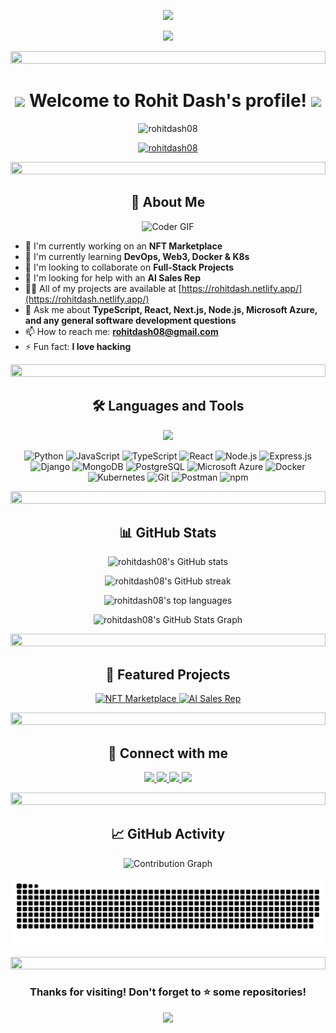<p align="center">
  <img src="https://capsule-render.vercel.app/api?type=waving&color=gradient&height=90&section=header"/>
</p>

<div align="center">
  <img src="https://readme-typing-svg.herokuapp.com/?lines=Welcome+to+Rohit+Dash's+Profile!;Full-Stack+Python+Developer;4%2B+Years+of+Experience;Always+learning+new+things&font=Fira%20Code&center=true&width=440&height=45&color=f75c7e&vCenter=true&size=22" />
</div>

<p align="center">
  <img src="https://i.imgur.com/dBaSKWF.gif" height="20" width="100%" />
</p>

<h1 align="center">
  <img src="https://media.giphy.com/media/hvRJCLFzcasrR4ia7z/giphy.gif" width="28" />
  Welcome to Rohit Dash's profile!
  <img src="https://media.giphy.com/media/hvRJCLFzcasrR4ia7z/giphy.gif" width="28" />
</h1>

<p align="center">
  <img src="https://komarev.com/ghpvc/?username=rohitdash08&label=Profile%20views&color=0e75b6&style=flat" alt="rohitdash08" />
</p>

<p align="center">
  <a href="https://github.com/ryo-ma/github-profile-trophy">
    <img src="https://github-profile-trophy.vercel.app/?username=rohitdash08&theme=dracula&no-frame=true&row=1&column=7" alt="rohitdash08" />
  </a>
</p>

<p align="center">
  <img src="https://i.imgur.com/dBaSKWF.gif" height="20" width="100%" />
</p>

<h2 align="center">🚀 About Me</h2>

<p align="center">
  <img src="https://media.giphy.com/media/SWoSkN6DxTszqIKEqv/giphy.gif" alt="Coder GIF" width="500" height="400" />
</p>

- 🔭 I'm currently working on an **NFT Marketplace**
- 🌱 I'm currently learning **DevOps, Web3, Docker & K8s**
- 👯 I'm looking to collaborate on **Full-Stack Projects**
- 🤝 I'm looking for help with an **AI Sales Rep**
- 👨‍💻 All of my projects are available at [https://rohitdash.netlify.app/](https://rohitdash.netlify.app/)
- 💬 Ask me about **TypeScript, React, Next.js, Node.js, Microsoft Azure, and any general software development questions**
- 📫 How to reach me: **rohitdash08@gmail.com**
- ⚡ Fun fact: **I love hacking**


<p align="center">
  <img src="https://i.imgur.com/dBaSKWF.gif" height="20" width="100%" />
</p>

<h2 align="center">🛠️ Languages and Tools</h2>

<p align="center">
  <img src="https://media.giphy.com/media/QssGEmpkyEOhBCb7e1/giphy.gif" width="200"/>
</p>

<p align="center">
  <img src="https://img.shields.io/badge/Python-3776AB?style=for-the-badge&logo=python&logoColor=white" alt="Python" />
  <img src="https://img.shields.io/badge/JavaScript-F7DF1E?style=for-the-badge&logo=javascript&logoColor=black" alt="JavaScript" />
  <img src="https://img.shields.io/badge/TypeScript-007ACC?style=for-the-badge&logo=typescript&logoColor=white" alt="TypeScript" />
  <img src="https://img.shields.io/badge/React-20232A?style=for-the-badge&logo=react&logoColor=61DAFB" alt="React" />
  <img src="https://img.shields.io/badge/Node.js-43853D?style=for-the-badge&logo=node.js&logoColor=white" alt="Node.js" />
  <img src="https://img.shields.io/badge/Express.js-404D59?style=for-the-badge&logo=express&logoColor=white" alt="Express.js" />
  <img src="https://img.shields.io/badge/Django-092E20?style=for-the-badge&logo=django&logoColor=white" alt="Django" />
  <img src="https://img.shields.io/badge/MongoDB-4EA94B?style=for-the-badge&logo=mongodb&logoColor=white" alt="MongoDB" />
  <img src="https://img.shields.io/badge/PostgreSQL-316192?style=for-the-badge&logo=postgresql&logoColor=white" alt="PostgreSQL" />
  <img src="https://img.shields.io/badge/Microsoft_Azure-0089D6?style=for-the-badge&logo=microsoft-azure&logoColor=white" alt="Microsoft Azure" />
  <img src="https://img.shields.io/badge/Docker-2496ED?style=for-the-badge&logo=docker&logoColor=white" alt="Docker" />
  <img src="https://img.shields.io/badge/Kubernetes-326CE5?style=for-the-badge&logo=kubernetes&logoColor=white" alt="Kubernetes" />
  <img src="https://img.shields.io/badge/Git-F05032?style=for-the-badge&logo=git&logoColor=white" alt="Git" />
  <img src="https://img.shields.io/badge/Postman-FF6C37?style=for-the-badge&logo=postman&logoColor=white" alt="Postman" />
  <img src="https://img.shields.io/badge/npm-CB3837?style=for-the-badge&logo=npm&logoColor=white" alt="npm" />
</p>

<p align="center">
  <img src="https://i.imgur.com/dBaSKWF.gif" height="20" width="100%" />
</p>

<h2 align="center">📊 GitHub Stats</h2>

<p align="center">
  <img src="https://github-readme-stats.vercel.app/api?username=rohitdash08&show_icons=true&theme=radical" alt="rohitdash08's GitHub stats" />
</p>

<p align="center">
  <img src="https://github-readme-streak-stats.herokuapp.com/?user=rohitdash08&theme=radical" alt="rohitdash08's GitHub streak" />
</p>

<p align="center">
  <img src="https://github-readme-stats.vercel.app/api/top-langs/?username=rohitdash08&layout=compact&theme=radical" alt="rohitdash08's top languages" />
</p>

<p align="center">
  <img src="https://github-profile-summary-cards.vercel.app/api/cards/profile-details?username=rohitdash08&theme=radical" alt="rohitdash08's GitHub Stats Graph"/>
</p>

<p align="center">
  <img src="https://i.imgur.com/dBaSKWF.gif" height="20" width="100%" />
</p>

<h2 align="center">🌟 Featured Projects</h2>

<p align="center">
  <a href="https://github.com/rohitdash08/nft-marketplace">
    <img src="https://github-readme-stats.vercel.app/api/pin/?username=rohitdash08&repo=nft-marketplace&theme=radical" alt="NFT Marketplace" />
  </a>
  <a href="https://github.com/rohitdash08/ai-sales-rep">
    <img src="https://github-readme-stats.vercel.app/api/pin/?username=rohitdash08&repo=ai-sales-rep&theme=radical" alt="AI Sales Rep" />
  </a>
</p>

<p align="center">
  <img src="https://i.imgur.com/dBaSKWF.gif" height="20" width="100%" />
</p>

<h2 align="center">🤝 Connect with me</h2>

<p align="center">
  <a href="https://linkedin.com/in/rohitdash" target="_blank">
    <img src="https://img.shields.io/badge/-LinkedIn-0077B5?style=for-the-badge&logo=Linkedin&logoColor=white"/>
  </a>
  <a href="https://twitter.com/rohitdash08" target="_blank">
    <img src="https://img.shields.io/badge/-Twitter-1DA1F2?style=for-the-badge&logo=Twitter&logoColor=white"/>
  </a>
  <a href="https://medium.com/@rohitdash08" target="_blank">
    <img src="https://img.shields.io/badge/-Medium-12100E?style=for-the-badge&logo=Medium&logoColor=white"/>
  </a>
  <a href="mailto:rohitdash08@gmail.com" target="_blank">
    <img src="https://img.shields.io/badge/-Gmail-D14836?style=for-the-badge&logo=Gmail&logoColor=white"/>
  </a>
</p>

<p align="center">
  <img src="https://i.imgur.com/dBaSKWF.gif" height="20" width="100%" />
</p>

<h2 align="center">📈 GitHub Activity</h2>

<p align="center">
  <img src="https://github-readme-activity-graph.vercel.app/graph?username=rohitdash08&theme=react-dark" alt="Contribution Graph" />
</p>

<p align="center">
  <picture>
    <img alt="github-snake" src="https://raw.githubusercontent.com/rohitdash08/rohitdash08/output/github-contribution-grid-snake-dark.svg" />
  </picture>
</p>

<p align="center">
  <img src="https://i.imgur.com/dBaSKWF.gif" height="20" width="100%" />
</p>

<h3 align="center">
  Thanks for visiting! Don't forget to ⭐ some repositories!
</h3>

<p align="center">
  <img src="https://capsule-render.vercel.app/api?type=waving&color=gradient&height=95&section=footer"/>
</p>
